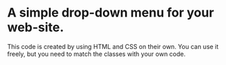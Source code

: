 # A simple drop-down menu for your web-site.

This code is created by using HTML and CSS on their own. You can use it freely, but you need to match the classes with your own code.
